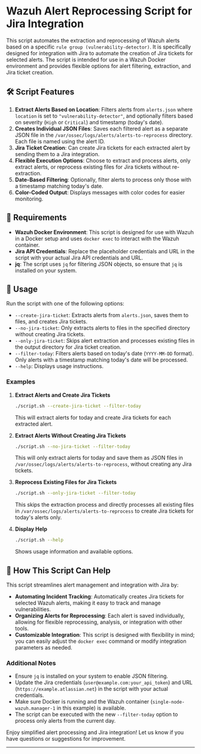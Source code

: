 # Wazuh Alert Reprocessing Script for Jira Integration

This script automates the extraction and reprocessing of Wazuh alerts based on a specific `rule group (vulnerability-detector)`. It is specifically designed for integration with Jira to automate the creation of Jira tickets for selected alerts. The script is intended for use in a Wazuh Docker environment and provides flexible options for alert filtering, extraction, and Jira ticket creation.

## 🛠️ Script Features

1. **Extract Alerts Based on Location**: Filters alerts from `alerts.json` where `location` is set to `"vulnerability-detector"`, and optionally filters based on severity (`High` or `Critical`) and timestamp (today's date).
2. **Creates Individual JSON Files**: Saves each filtered alert as a separate JSON file in the `/var/ossec/logs/alerts/alerts-to-reprocess` directory. Each file is named using the alert ID.
3. **Jira Ticket Creation**: Can create Jira tickets for each extracted alert by sending them to a Jira integration.
4. **Flexible Execution Options**: Choose to extract and process alerts, only extract alerts, or reprocess existing files for Jira tickets without re-extraction.
5. **Date-Based Filtering**: Optionally, filter alerts to process only those with a timestamp matching today's date.
6. **Color-Coded Output**: Displays messages with color codes for easier monitoring.

## 🐳 Requirements

- **Wazuh Docker Environment**: This script is designed for use with Wazuh in a Docker setup and uses `docker exec` to interact with the Wazuh container.
- **Jira API Credentials**: Replace the placeholder credentials and URL in the script with your actual Jira API credentials and URL.
- **jq**: The script uses `jq` for filtering JSON objects, so ensure that `jq` is installed on your system.

## 🚀 Usage

Run the script with one of the following options:

- `--create-jira-ticket`: Extracts alerts from `alerts.json`, saves them to files, and creates Jira tickets.
- `--no-jira-ticket`: Only extracts alerts to files in the specified directory without creating Jira tickets.
- `--only-jira-ticket`: Skips alert extraction and processes existing files in the output directory for Jira ticket creation.
- `--filter-today`: Filters alerts based on today's date (`YYYY-MM-DD` format). Only alerts with a timestamp matching today's date will be processed.
- `--help`: Displays usage instructions.

### Examples

1. **Extract Alerts and Create Jira Tickets**

   ```bash
   ./script.sh --create-jira-ticket --filter-today
   ```

   This will extract alerts for today and create Jira tickets for each extracted alert.

2. **Extract Alerts Without Creating Jira Tickets**

   ```bash
   ./script.sh --no-jira-ticket --filter-today
   ```

   This will only extract alerts for today and save them as JSON files in `/var/ossec/logs/alerts/alerts-to-reprocess`, without creating any Jira tickets.

3. **Reprocess Existing Files for Jira Tickets**

   ```bash
   ./script.sh --only-jira-ticket --filter-today
   ```

   This skips the extraction process and directly processes all existing files in `/var/ossec/logs/alerts/alerts-to-reprocess` to create Jira tickets for today's alerts only.

4. **Display Help**

   ```bash
   ./script.sh --help
   ```

   Shows usage information and available options.

## 🔗 How This Script Can Help

This script streamlines alert management and integration with Jira by:

- **Automating Incident Tracking**: Automatically creates Jira tickets for selected Wazuh alerts, making it easy to track and manage vulnerabilities.
- **Organizing Alerts for Reprocessing**: Each alert is saved individually, allowing for flexible reprocessing, analysis, or integration with other tools.
- **Customizable Integration**: This script is designed with flexibility in mind; you can easily adjust the `docker exec` command or modify integration parameters as needed.

### Additional Notes

- Ensure `jq` is installed on your system to enable JSON filtering.
- Update the Jira credentials (`user@example.com:your_api_token`) and URL (`https://example.atlassian.net`) in the script with your actual credentials.
- Make sure Docker is running and the Wazuh container (`single-node-wazuh.manager-1` in this example) is available.
- The script can be executed with the new `--filter-today` option to process only alerts from the current day.

Enjoy simplified alert processing and Jira integration! Let us know if you have questions or suggestions for improvement.

---
